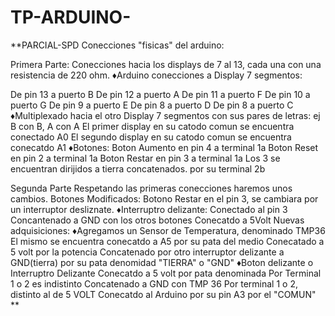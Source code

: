 # TP-ARDUINO-
**PARCIAL-SPD
Conecciones "fisicas" del arduino:

Primera Parte: Conecciones hacia los displays de 7 al 13, cada una con una resistencia de 220 ohm. ♦Arduino conecciones a Display 7 segmentos:

De pin 13 a puerto B De pin 12 a puerto A De pin 11 a puerto F De pin 10 a puerto G De pin 9 a puerto E De pin 8 a puerto D De pin 8 a puerto C ♦Multiplexado hacia el otro Display 7 segmentos con sus pares de letras: ej B con B, A con A El primer display en su catodo comun se encuentra conectado A0 El segundo display en su catodo comun se encuentra conecatdo A1 ♦Botones: Boton Aumento en pin 4 a terminal 1a Boton Reset en pin 2 a terminal 1a Boton Restar en pin 3 a terminal 1a Los 3 se encuentran dirijidos a tierra concatenados. por su terminal 2b

Segunda Parte Respetando las primeras conecciones haremos unos cambios. Botones Modificados: Botono Restar en el pin 3, se cambiara por un interruptor desliznate. ♦Interruptro delizante: Conectado al pin 3 Concantenado a GND con los otros botones Conecatdo a 5Volt Nuevas adquisiciones: ♦Agregamos un Sensor de Temperatura, denominado TMP36 El mismo se encuentra conecatdo a A5 por su pata del medio Conecatado a 5 volt por la potencia Concatenado por otro interruptor delizante a GND(tierra) por su pata denomidad "TIERRA" o "GND" ♦Boton delizante o Interruptro Delizante Conecatdo a 5 volt por pata denominada Por Terminal 1 o 2 es indistinto Concatenado a GND con TMP 36 Por terminal 1 o 2, distinto al de 5 VOLT Conecatdo al Arduino por su pin A3 por el "COMUN"
**
